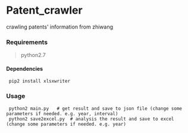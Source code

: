 # Patent_crawler
crawling patents' information from zhiwang

### Requirements
> python2.7 

#### Dependencies
```
 pip2 install xlsxwriter 
```

### Usage
```
 python2 main.py   # get result and save to json file (change some parameters if needed. e.g. year, interval)
 python2 save2excel.py  # analysis the result and save to excel (change some parameters if needed. e.g. year)
```
